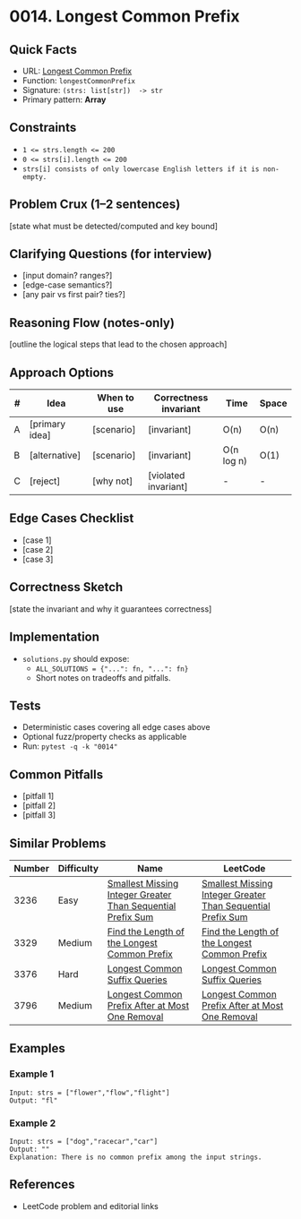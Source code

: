 # 0014. Longest Common Prefix

## Quick Facts

- URL: [Longest Common Prefix](https://leetcode.com/problems/longest-common-prefix/)
- Function: `longestCommonPrefix`
- Signature: `(strs: list[str])  -> str`
- Primary pattern: **Array**

## Constraints

- `1 <= strs.length <= 200`
- `0 <= strs[i].length <= 200`
- `strs[i] consists of only lowercase English letters if it is non-empty.`

## Problem Crux (1–2 sentences)

[state what must be detected/computed and key bound]

## Clarifying Questions (for interview)

- [input domain? ranges?]
- [edge-case semantics?]
- [any pair vs first pair? ties?]

## Reasoning Flow (notes-only)

[outline the logical steps that lead to the chosen approach]

## Approach Options

| # | Idea | When to use | Correctness invariant | Time | Space |
|---|------|-------------|-----------------------|------|-------|
| A | [primary idea] | [scenario] | [invariant] | O(n) | O(n) |
| B | [alternative] | [scenario] | [invariant] | O(n log n) | O(1) |
| C | [reject] | [why not] | [violated invariant] | - | - |

## Edge Cases Checklist

- [case 1]
- [case 2]
- [case 3]

## Correctness Sketch

[state the invariant and why it guarantees correctness]

## Implementation

- `solutions.py` should expose:
  - `ALL_SOLUTIONS = {"...": fn, "...": fn}`
  - Short notes on tradeoffs and pitfalls.

## Tests

- Deterministic cases covering all edge cases above
- Optional fuzz/property checks as applicable
- Run: `pytest -q -k "0014"`

## Common Pitfalls

- [pitfall 1]
- [pitfall 2]
- [pitfall 3]

## Similar Problems

| Number | Difficulty | Name | LeetCode |
|---|---|---|---|
| 3236 | Easy | [Smallest Missing Integer Greater Than Sequential Prefix Sum](../3236-smallest-missing-integer-greater-than-sequential-prefix-sum/readme.md) | [Smallest Missing Integer Greater Than Sequential Prefix Sum](https://leetcode.com/problems/smallest-missing-integer-greater-than-sequential-prefix-sum/) |
| 3329 | Medium | [Find the Length of the Longest Common Prefix](../3329-find-the-length-of-the-longest-common-prefix/readme.md) | [Find the Length of the Longest Common Prefix](https://leetcode.com/problems/find-the-length-of-the-longest-common-prefix/) |
| 3376 | Hard | [Longest Common Suffix Queries](../3376-longest-common-suffix-queries/readme.md) | [Longest Common Suffix Queries](https://leetcode.com/problems/longest-common-suffix-queries/) |
| 3796 | Medium | [Longest Common Prefix After at Most One Removal](../3796-longest-common-prefix-after-at-most-one-removal/readme.md) | [Longest Common Prefix After at Most One Removal](https://leetcode.com/problems/longest-common-prefix-after-at-most-one-removal/) |

## Examples

### Example 1

```text
Input: strs = ["flower","flow","flight"]
Output: "fl"
```

### Example 2

```text
Input: strs = ["dog","racecar","car"]
Output: ""
Explanation: There is no common prefix among the input strings.
```

## References

- LeetCode problem and editorial links
